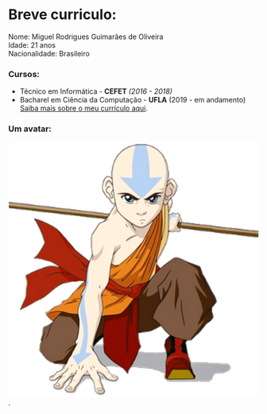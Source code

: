 # Breve curriculo:

Nome: Miguel Rodrigues Guimarães de Oliveira\
Idade: 21 anos\
Nacionalidade: Brasileiro

### Cursos:
  - Técnico em Informática - **CEFET** *(2016 - 2018)*
  - Bacharel em Ciência da Computação - **UFLA** (2019 - em andamento)
[Saiba mais sobre o meu currículo aqui](https://elmigu17.github.io/portifolio/).

### Um avatar:
![um avatar](avatar.png).
  

